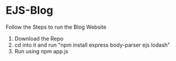 # EJS-Blog

Follow the Steps to run the Blog Website
1. Download the Repo
2. cd into it and run "npm install express body-parser ejs lodash"
3. Run using npm app.js
